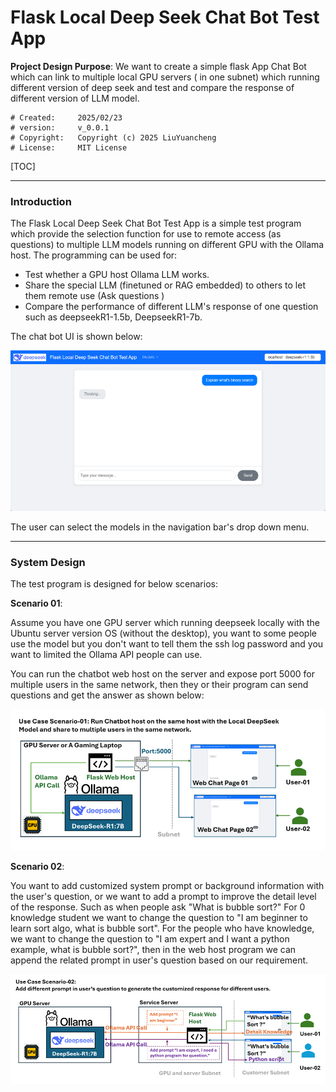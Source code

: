 # Flask Local Deep Seek Chat Bot Test App

**Project Design Purpose**:  We want to create a simple flask App Chat Bot  which can link to multiple local GPU servers ( in one subnet) which running different version of deep seek and test and compare the response of different version of LLM model.

```
# Created:     2025/02/23
# version:     v_0.0.1
# Copyright:   Copyright (c) 2025 LiuYuancheng
# License:     MIT License
```

[TOC]

------

### Introduction

The Flask Local Deep Seek Chat Bot Test App is a simple test program which provide the selection function for use to remote access (as questions) to multiple LLM models running on different GPU with the Ollama host. The programming can be used for: 

- Test whether a GPU host Ollama LLM works.
- Share the special LLM (finetuned or RAG embedded) to others to let them remote use (Ask questions )
- Compare the performance of different LLM's response of one question such as deepseekR1-1.5b, DeepseekR1-7b. 

The chat bot UI is shown below:

![](doc/img/s_03.png)

The user can select the models in the navigation bar's drop down menu. 



------

### System Design

The test program is designed for below scenarios:

**Scenario 01**: 

Assume you have one GPU server which running deepseek locally with the Ubuntu server version OS (without the desktop), you want to some people use the model but you don't want to tell them the ssh log password and you want to limited the Ollama API people can use. 

You can run the chatbot web host on the server and expose port 5000 for multiple users in the same network, then they or their program can send questions and get the answer as shown below:

![](doc/img/s_04.png)

**Scenario 02**:

You want to add customized system prompt or background information with the user's question, or we want to add a prompt to improve the detail level of the response. Such as when people ask "What is bubble sort?" For 0 knowledge student we want to change the question to "I am beginner to learn sort algo, what is bubble sort". For the people who have knowledge, we want to change the question to "I am expert and I want a python example, what is bubble sort?", then in the web host program we can append the related prompt in user's question based on our requirement. 

![](doc/img/s_05.png)



 


